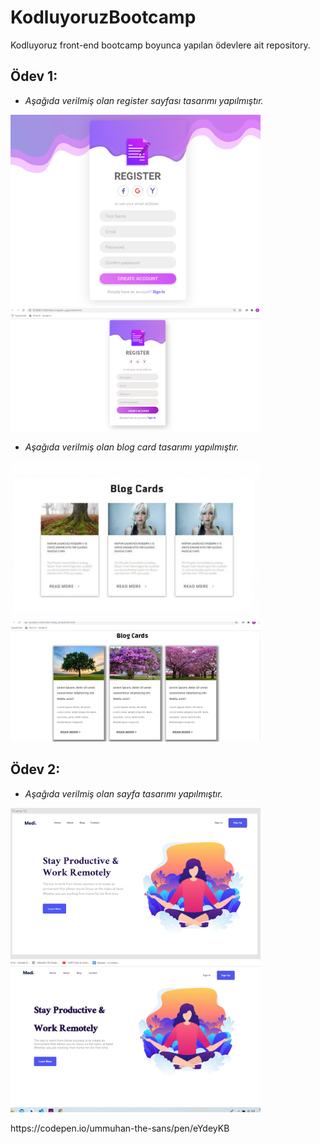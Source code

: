 # KodluyoruzBootcamp
Kodluyoruz front-end bootcamp boyunca yapılan ödevlere ait repository.

## Ödev 1:

- *Aşağıda verilmiş olan register sayfası tasarımı yapılmıştır.*

<p >
  <img src="https://github.com/ummuhan/KodluyoruzBootcamp/blob/main/ekran_goruntuleri/register_page.png" width="400" alt="accessibility text">
  <img src="https://github.com/ummuhan/KodluyoruzBootcamp/blob/main/ekran_goruntuleri/my_register_page.png" width="400" alt="accessibility text">

</p> 

- *Aşağıda verilmiş olan blog card tasarımı yapılmıştır.*

<p >
  <img src="https://github.com/ummuhan/KodluyoruzBootcamp/blob/main/ekran_goruntuleri/blog_cards.png" width="400" alt="accessibility text">
  <img src="https://github.com/ummuhan/KodluyoruzBootcamp/blob/main/ekran_goruntuleri/my_blog_cards.png" width="400" alt="accessibility text">

</p>

## Ödev 2:

- *Aşağıda verilmiş olan sayfa tasarımı yapılmıştır.*

<p >
  <img src="https://github.com/ummuhan/KodluyoruzBootcamp/blob/main/ekran_goruntuleri/odev3.png" width="400" alt="accessibility text">
  <img src="https://github.com/ummuhan/KodluyoruzBootcamp/blob/main/ekran_goruntuleri/odev3_design.png" width="400" alt="accessibility text">
  <p>https://codepen.io/ummuhan-the-sans/pen/eYdeyKB</p>

</p>

